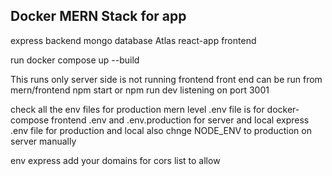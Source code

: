 ## Docker MERN Stack for app

express backend
mongo database Atlas
react-app frontend

run
  docker compose up --build

This runs only server side is not running frontend
front end can be run from mern/frontend
npm start or npm run dev
listening on port 3001


check all the env files for production 
mern level .env file is for docker-compose
frontend .env and .env.production for server and local
express .env file for production and local also chnge NODE_ENV to production on server manually 

env express add your domains for cors list to allow 